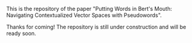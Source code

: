 This is the repository of the paper "Putting Words in Bert's Mouth: Navigating Contextualized Vector Spaces with Pseudowords". 

Thanks for coming! The repository is still under construction and will be ready soon. 
